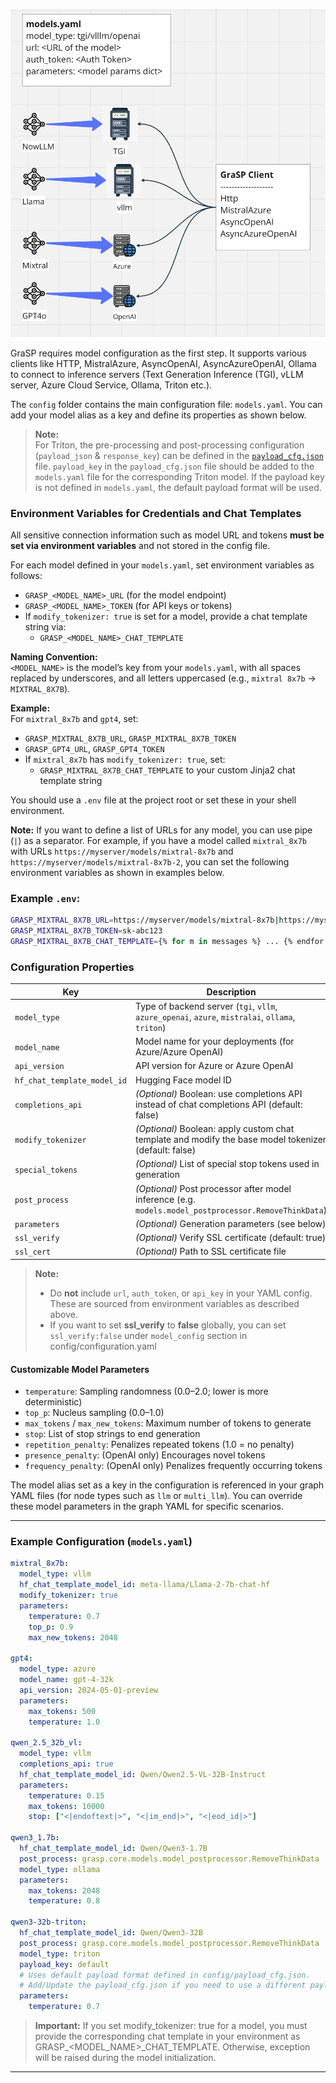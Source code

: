 
![ModelConfig](https://raw.githubusercontent.com/ServiceNow/GraSP/refs/heads/main/docs/resources/images/grasp_model_config.png)

GraSP requires model configuration as the first step. It supports various clients like HTTP, MistralAzure, AsyncOpenAI, AsyncAzureOpenAI, Ollama to connect to inference servers (Text Generation Inference (TGI), vLLM server, Azure Cloud Service, Ollama, Triton etc.).

The `config` folder contains the main configuration file: `models.yaml`. You can add your model alias as a key and define its properties as shown below.

> **Note:**  
> For Triton, the pre-processing and post-processing configuration (`payload_json` & `response_key`) can be defined in the [`payload_cfg.json`](https://github.com/ServiceNow/GraSP/blob/main/grasp/config/payload_cfg.json) file. `payload_key` in the `payload_cfg.json` file should be added to the `models.yaml` file for the corresponding Triton model. If the payload key is not defined in `models.yaml`, the default payload format will be used.

### Environment Variables for Credentials and Chat Templates

All sensitive connection information such as model URL and tokens **must be set via environment variables** and not stored in the config file.

For each model defined in your `models.yaml`, set environment variables as follows:
- `GRASP_<MODEL_NAME>_URL` (for the model endpoint)
- `GRASP_<MODEL_NAME>_TOKEN` (for API keys or tokens)
- If `modify_tokenizer: true` is set for a model, provide a chat template string via:
  - `GRASP_<MODEL_NAME>_CHAT_TEMPLATE`

**Naming Convention:**  
`<MODEL_NAME>` is the model’s key from your `models.yaml`, with all spaces replaced by underscores, and all letters uppercased (e.g., `mixtral 8x7b` → `MIXTRAL_8X7B`).

**Example:**  
For `mixtral_8x7b` and `gpt4`, set:
- `GRASP_MIXTRAL_8X7B_URL`, `GRASP_MIXTRAL_8X7B_TOKEN`
- `GRASP_GPT4_URL`, `GRASP_GPT4_TOKEN`
- If `mixtral_8x7b` has `modify_tokenizer: true`, set:  
  - `GRASP_MIXTRAL_8X7B_CHAT_TEMPLATE` to your custom Jinja2 chat template string

You should use a `.env` file at the project root or set these in your shell environment.

**Note:**
If you want to define a list of URLs for any model, you can use pipe (`|`) as a separator. For example, if you have a model called `mixtral_8x7b` with URLs `https://myserver/models/mixtral-8x7b` and `https://myserver/models/mixtral-8x7b-2`, you can set the following environment variables as shown in examples below. 

### Example `.env`:

```bash
GRASP_MIXTRAL_8X7B_URL=https://myserver/models/mixtral-8x7b|https://myserver/models/mixtral-8x7b-2
GRASP_MIXTRAL_8X7B_TOKEN=sk-abc123
GRASP_MIXTRAL_8X7B_CHAT_TEMPLATE={% for m in messages %} ... {% endfor %}
```


### Configuration Properties

| Key                          | Description                                                                                           |
|------------------------------|-------------------------------------------------------------------------------------------------------|
| `model_type`                 | Type of backend server (`tgi`, `vllm`, `azure_openai`, `azure`, `mistralai`, `ollama`, `triton`)      |
| `model_name`                 | Model name for your deployments (for Azure/Azure OpenAI)                                              |
| `api_version`                | API version for Azure or Azure OpenAI                                                                 |
| `hf_chat_template_model_id`  | Hugging Face model ID                                                                                 |
| `completions_api`            | *(Optional)* Boolean: use completions API instead of chat completions API (default: false)            |
| `modify_tokenizer`           | *(Optional)* Boolean: apply custom chat template and modify the base model tokenizer (default: false) |
| `special_tokens`             | *(Optional)* List of special stop tokens used in generation                                           |
| `post_process`               | *(Optional)* Post processor after model inference (e.g. `models.model_postprocessor.RemoveThinkData`) |
| `parameters`                 | *(Optional)* Generation parameters (see below)                                                        |
| `ssl_verify`                 | *(Optional)* Verify SSL certificate (default: true)                                                   |
| `ssl_cert`                   | *(Optional)* Path to SSL certificate file                                                             |
> **Note:**  
> - Do **not** include `url`, `auth_token`, or `api_key` in your YAML config. These are sourced from environment variables as described above.<br>
> - If you want to set **ssl_verify** to **false** globally, you can set `ssl_verify:false` under `model_config` section in config/configuration.yaml
#### Customizable Model Parameters

- `temperature`: Sampling randomness (0.0–2.0; lower is more deterministic)
- `top_p`: Nucleus sampling (0.0–1.0)
- `max_tokens` / `max_new_tokens`: Maximum number of tokens to generate
- `stop`: List of stop strings to end generation
- `repetition_penalty`: Penalizes repeated tokens (1.0 = no penalty)
- `presence_penalty`: (OpenAI only) Encourages novel tokens
- `frequency_penalty`: (OpenAI only) Penalizes frequently occurring tokens

The model alias set as a key in the configuration is referenced in your graph YAML files (for node types such as `llm` or `multi_llm`). You can override these model parameters in the graph YAML for specific scenarios.

---

### Example Configuration (`models.yaml`)

```yaml
mixtral_8x7b:
  model_type: vllm
  hf_chat_template_model_id: meta-llama/Llama-2-7b-chat-hf
  modify_tokenizer: true
  parameters:
    temperature: 0.7
    top_p: 0.9
    max_new_tokens: 2048

gpt4:
  model_type: azure
  model_name: gpt-4-32k
  api_version: 2024-05-01-preview
  parameters:
    max_tokens: 500
    temperature: 1.0

qwen_2.5_32b_vl:
  model_type: vllm
  completions_api: true
  hf_chat_template_model_id: Qwen/Qwen2.5-VL-32B-Instruct
  parameters:
    temperature: 0.15
    max_tokens: 10000
    stop: ["<|endoftext|>", "<|im_end|>", "<|eod_id|>"]

qwen3_1.7b:
  hf_chat_template_model_id: Qwen/Qwen3-1.7B
  post_process: grasp.core.models.model_postprocessor.RemoveThinkData
  model_type: ollama
  parameters:
    max_tokens: 2048
    temperature: 0.8

qwen3-32b-triton:
  hf_chat_template_model_id: Qwen/Qwen3-32B
  post_process: grasp.core.models.model_postprocessor.RemoveThinkData
  model_type: triton
  payload_key: default 
  # Uses default payload format defined in config/payload_cfg.json.
  # Add/Update the payload_cfg.json if you need to use a different payload format with new key.
  parameters:
    temperature: 0.7

```

> **Important:**
If you set modify_tokenizer: true for a model, you must provide the corresponding chat template in your environment as GRASP_<MODEL_NAME>_CHAT_TEMPLATE.
Otherwise, exception will be raised during the model initialization.
---